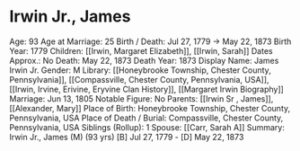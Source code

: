 # Irwin Jr., James

Age: 93
Age at Marriage: 25
Birth / Death: Jul 27, 1779 → May 22, 1873
Birth Year: 1779
Children: [[Irwin, Margaret Elizabeth]], [[Irwin, Sarah]]
Dates Approx.: No
Death: May 22, 1873
Death Year: 1873
Display Name: James Irwin Jr.
Gender: M
Library: [[Honeybrooke Township, Chester County, Pennsylvania]], [[Compassville, Chester County, Pennsylvania, USA]], [[Irwin, Irvine, Erivine, Eryvine Clan History]], [[Margaret Irwin Biography]]
Marriage: Jun 13, 1805
Notable Figure: No
Parents: [[Irwin Sr , James]], [[Alexander, Mary]]
Place of Birth: Honeybrooke Township, Chester County, Pennsylvania, USA
Place of Death / Burial: Compassville, Chester County, Pennsylvania, USA
Siblings (Rollup): 1
Spouse: [[Carr, Sarah A]]
Summary: Irwin Jr., James (M) (93 yrs)
[B] Jul 27, 1779 - [D] May 22, 1873